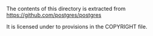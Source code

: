 The contents of this directory is extracted from https://github.com/postgres/postgres

It is licensed under to provisions in the COPYRIGHT file.